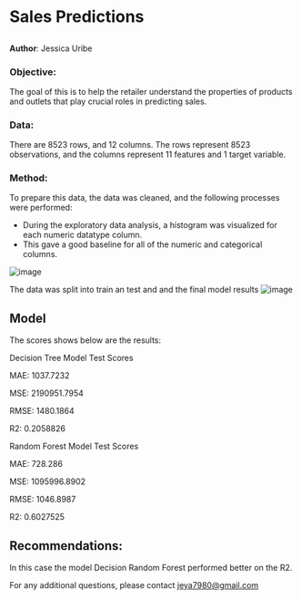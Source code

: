 # Sales Predictions
## 

**Author**: Jessica Uribe

### Objective:

 The goal of this is to help the retailer understand the properties of products and outlets that play crucial roles in predicting sales.


### Data:
There are 8523 rows, and 12 columns.
The rows represent 8523 observations, and the columns represent 11 features and 1 target variable.

### Method:
To prepare this data, the data was cleaned, and the following processes were performed:

- During the exploratory data analysis, a histogram was visualized for each numeric datatype column. 
 - This gave a good baseline for all of the numeric and categorical columns.

![image](https://user-images.githubusercontent.com/120814725/224580685-824231a4-627d-430a-a52a-ce0b6e8f8915.png)


The data was split into train an test and and the final model results
![image](https://user-images.githubusercontent.com/120814725/224580722-fbfcac1a-cb61-4215-950a-366c1579cb11.png)

## Model
The scores shows below are the results:

Decision Tree Model Test Scores

MAE: 1037.7232

MSE: 2190951.7954

RMSE: 1480.1864

R2: 0.2058826

Random Forest Model Test Scores

MAE: 728.286

MSE: 1095996.8902

RMSE: 1046.8987

R2: 0.6027525

## Recommendations:

In this case the model Decision Random Forest performed better on the R2.


For any additional questions, please contact jeya7980@gmail.com
